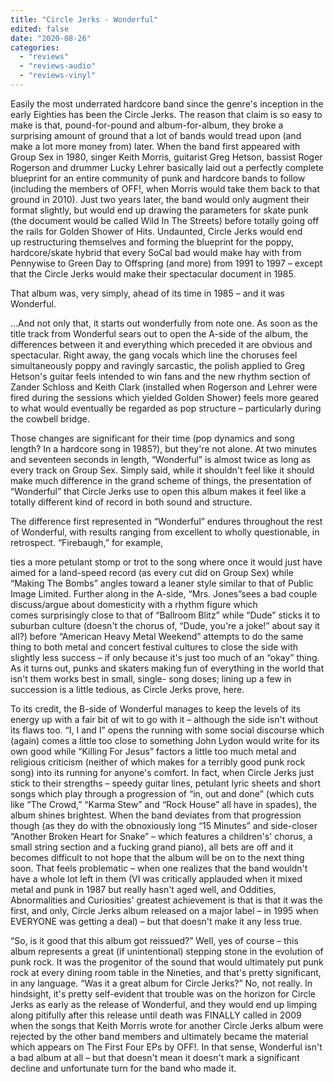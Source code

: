 ```yaml
---
title: "Circle Jerks - Wonderful"
edited: false
date: "2020-08-26"
categories:
  - "reviews"
  - "reviews-audio"
  - "reviews-vinyl"
---
```


Easily the most underrated hardcore band since the genre's inception in the early Eighties has been the Circle Jerks. The reason that claim is so easy to make is that, pound-for-pound and album-for-album, they broke a surprising amount of ground that a lot of bands would tread upon (and make a lot more money from) later. When the band first appeared with Group Sex in 1980, singer Keith Morris, guitarist Greg Hetson, bassist Roger Rogerson and drummer Lucky Lehrer basically laid out a perfectly complete blueprint for an entire community of punk and hardcore bands to follow (including the members of OFF!, when Morris would take them back to that ground in 2010). Just two years later, the band would only augment their format slightly, but would end up drawing the parameters for skate punk (the document would be called Wild In The Streets) before totally going off the rails for Golden Shower of Hits. Undaunted, Circle Jerks would end up restructuring themselves and forming the blueprint for the poppy, hardcore/skate hybrid that every SoCal bad would make hay with from Pennywise to Green Day to Offspring (and more) from 1991 to 1997 – except that the Circle Jerks would make their spectacular document in 1985.

That album was, very simply, ahead of its time in 1985 – and it was Wonderful.

...And not only that, it starts out wonderfully from note one. As soon as the title track from Wonderful sears out to open the A-side of the album, the differences between it and everything which preceded it are obvious and spectacular. Right away, the gang vocals which line the choruses feel simultaneously poppy and ravingly sarcastic, the polish applied to Greg Hetson's guitar feels intended to win fans and the new rhythm section of Zander Schloss and Keith Clark (installed when Rogerson and Lehrer were fired during the sessions which yielded Golden Shower) feels more geared to what would eventually be regarded as pop structure – particularly during the cowbell bridge.

Those changes are significant for their time (pop dynamics and song length? In a hardcore song in 1985?), but they're not alone. At two minutes and seventeen seconds in length, “Wonderful” is almost twice as long as every track on Group Sex. Simply said, while it shouldn't feel like it should make much difference in the grand scheme of things, the presentation of “Wonderful” that Circle Jerks use to open this album makes it feel like a totally different kind of record in both sound and structure.

The difference first represented in “Wonderful” endures throughout the rest of Wonderful, with results ranging from excellent to wholly questionable, in retrospect. “Firebaugh,” for example,

ties a more petulant stomp or trot to the song where once it would just have aimed for a land-speed record (as every cut did on Group Sex) while “Making The Bombs” angles toward a leaner style similar to that of Public Image Limited. Further along in the A-side, “Mrs. Jones”sees a bad couple discuss/argue about domesticity with a rhythm figure which comes surprisingly close to that of “Ballroom Blitz” while “Dude” sticks it to suburban culture (doesn't the chorus of, “Dude, you're a joke!” about say it all?) before “American Heavy Metal Weekend” attempts to do the same thing to both metal and concert festival cultures to close the side with slightly less success – if only because it's just too much of an “okay” thing. As it turns out, punks and skaters making fun of everything in the world that isn't them works best in small, single- song doses; lining up a few in succession is a little tedious, as Circle Jerks prove, here.

To its credit, the B-side of Wonderful manages to keep the levels of its energy up with a fair bit of wit to go with it – although the side isn't without its flaws too. “I, I and I” opens the running with some social discourse which (again) comes a little too close to something John Lydon would write for its own good while “Killing For Jesus” factors a little too much metal and religious criticism (neither of which makes for a terribly good punk rock song) into its running for anyone's comfort. In fact, when Circle Jerks just stick to their strengths – speedy guitar lines, petulant lyric sheets and short songs which play through a progression of “in, out and done” (which cuts like “The Crowd,” “Karma Stew” and “Rock House” all have in spades), the album shines brightest. When the band deviates from that progression though (as they do with the obnoxiously long “15 Minutes” and side-closer “Another Broken Heart for Snake” – which features a children's' chorus, a small string section and a fucking grand piano), all bets are off and it becomes difficult to not hope that the album will be on to the next thing soon. That feels problematic – when one realizes that the band wouldn't have a whole lot left in them (VI was critically applauded when it mixed metal and punk in 1987 but really hasn't aged well, and Oddities, Abnormalities and Curiosities' greatest achievement is that is that it was the first, and only, Circle Jerks album released on a major label – in 1995 when EVERYONE was getting a deal) – but that doesn't make it any less true.

“So, is it good that this album got reissued?” Well, yes of course – this album represents a great (if unintentional) stepping stone in the evolution of punk rock. It was the progenitor of the sound that would ultimately put punk rock at every dining room table in the Nineties, and that's pretty significant, in any language. “Was it a great album for Circle Jerks?” No, not really. In hindsight, it's pretty self-evident that trouble was on the horizon for Circle Jerks as early as the release of Wonderful, and they would end up limping along pitifully after this release until death was FINALLY called in 2009 when the songs that Keith Morris wrote for another Circle Jerks album were rejected by the other band members and ultimately became the material which appears on The First Four EPs by OFF!. In that sense, Wonderful isn't a bad album at all – but that doesn't mean it doesn't mark a significant decline and unfortunate turn for the band who made it.
